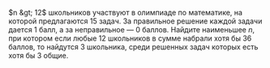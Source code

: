 $n &gt; 12$ школьников участвуют в олимпиаде по математике, на которой предлагаются $15$ задач. За правильное решение каждой задачи дается $1$ балл, а за неправильное — $0$ баллов. Найдите наименьшее $n$, при котором если любые $12$ школьников в сумме набрали хотя бы $36$ баллов, то найдутся $3$ школьника, среди решенных задач которых есть хотя бы $3$ общие.